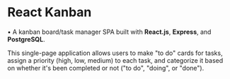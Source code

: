# React Kanban

• A kanban board/task manager SPA built with **React.js**, **Express**, and **PostgreSQL**.

This single-page application allows users to make "to do" cards for tasks, assign a priority (high, low, medium) to each task, and categorize it based on whether it's been completed or not ("to do", "doing", or "done").
